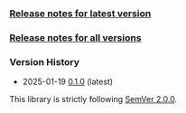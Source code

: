 ### [Release notes for latest version](latest.md)

### [Release notes for all versions](full.md)

### Version History

* 2025-01-19 [0.1.0](0.1.0.md) (latest)


This library is strictly following [SemVer 2.0.0](https://semver.org/spec/v2.0.0.html).
